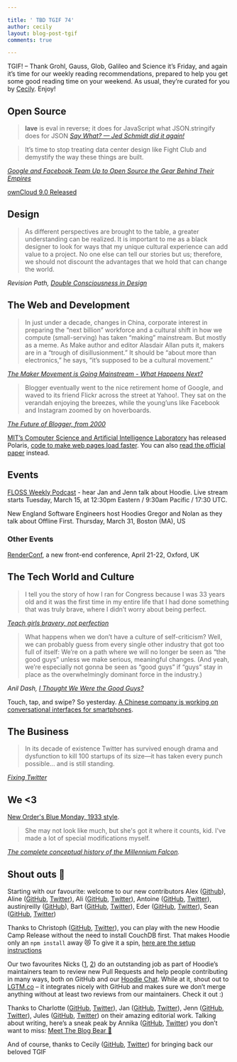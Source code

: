 ```yaml
---

title: ' TBD TGIF 74'
author: cecily
layout: blog-post-tgif
comments: true

---
```



TGIF! – Thank Grohl, Gauss, Glob, Galileo and Science it’s Friday, and again it’s time for our weekly reading recommendations, prepared to help you get some good reading time on your weekend. As usual, they’re curated for you by [Cecily](http://twitter.com/skeskali). Enjoy!


## Open Source

> **lave** is eval in reverse; it does for JavaScript what JSON.stringify does for JSON <cite>[Say What? — Jed Schmidt did it again!](https://github.com/jed/lave)</cite>


> It’s time to stop treating data center design like Fight Club and demystify the way these things are built.

<cite>[Google and Facebook Team Up to Open Source the Gear Behind Their Empires](http://www.wired.com/2016/03/google-facebook-designing-open-source-data-center-gear-together/)</cite>


[ownCloud 9.0 Released](https://owncloud.org/blog/owncloud-server-9-0-released/)

## Design

> As different perspectives are brought to the table, a greater understanding can be realized. It is important to me as a black designer to look for ways that my unique cultural experience can add value to a project. No one else can tell our stories but us; therefore, we should not discount the advantages that we hold that can change the world.

<cite>Revision Path, [Double Consciousness in Design](http://revisionpath.com/double-consciousness-in-design/)</cite>

## The Web and Development

>In just under a decade, changes in China, corporate interest in preparing the “next billion” workforce and a cultural shift in how we compute (small-serving) has taken “making” mainstream. But mostly as a meme. As Make author and editor Alasdair Allan puts it, makers are in a “trough of disillusionment.” It should be “about more than electronics,” he says, “it’s supposed to be a cultural movement.”

<cite>[The Maker Movement is Going Mainstream - What Happens Next?](http://recode.net/2016/03/08/the-maker-movement-is-going-mainstream-what-happens-next/)</cite>

>Blogger eventually went to the nice retirement home of Google, and waved to its friend Flickr across the street at Yahoo!. They sat on the verandah enjoying the breezes, while the young’uns like Facebook and Instagram zoomed by on hoverboards.

<cite>[The Future of Blogger, from 2000](https://medium.com/@megnut/the-future-of-blogger-from-2000-7c3cca4440ca#.bz7vqsn91)</cite>

[MIT’s Computer Science and Artificial Intelligence Laboratory](https://www.csail.mit.edu) has released Polaris,  [code to make web pages load faster](http://gizmodo.com/new-mit-code-makes-web-pages-load-34-percent-faster-in-1763744831?utm_campaign=socialflow_io9_twitter&utm_source=io9_twitter&utm_medium=socialflow). You can also [read the official paper](http://mickens.seas.harvard.edu/files/mickens/files/polaris.pdf) instead.

## Events

[FLOSS Weekly Podcast](https://www.twit.tv/shows/floss-weekly) - hear Jan and Jenn talk about Hoodie. Live stream starts Tuesday, March 15, at 12:30pm Eastern / 9:30am Pacific / 17:30 UTC.

New England Software Engineers host Hoodies Gregor and Nolan as they talk about Offline First. Thursday, March 31, Boston (MA), US

### Other Events

[RenderConf](http://2016.render-conf.com/), a new front-end conference, April 21-22, Oxford, UK

## The Tech World and Culture

>I tell you the story of how I ran for Congress because I was 33 years old and it was the first time in my entire life that I had done something that was truly brave, where I didn’t worry about being perfect.

<cite>[Teach girls bravery, not perfection](http://www.ted.com/talks/reshma_saujani_teach_girls_bravery_not_perfection/transcript?language=en)</cite>

>What happens when we don’t have a culture of self-criticism? Well, we can probably guess from every single other industry that got too full of itself: We’re on a path where we will no longer be seen as “the good guys” unless we make serious, meaningful changes. (And yeah, we’re especially not gonna be seen as “good guys” if “guys” stay in place as the overwhelmingly dominant force in the industry.)

<cite>Anil Dash, [I Thought We Were the Good Guys?](https://medium.com/humane-tech/i-thought-we-re-the-good-guys-852ff9ebd246#.3r6qlcmnc)</cite>

Touch, tap, and swipe? So yesterday. [A Chinese company is working on conversational interfaces for smartphones](https://www.technologyreview.com/s/600766/10-breakthrough-technologies-2016-conversational-interfaces/).

## The Business

> In its decade of existence Twitter has survived enough drama and dysfunction to kill 100 startups of its size—it has taken every punch possible... and is still standing. 

<cite>[Fixing Twitter](http://fortune.com/fixing-twitter-jack-dorsey/)</cite>

## We <3


[New Order's Blue Monday, 1933 style](http://www.synthtopia.com/content/2016/03/07/orkestra-obsolete-performs-blue-monday-1933-style/). 

> She may not look like much, but she's got it where it counts, kid. I've made a lot of special modifications myself.

<cite>[The complete conceptual history of the Millennium Falcon](http://kitbashed.com/blog/a-complete-history-of-the-millennium-falcon).</cite>

## Shout outs  :mega:

Starting with our favourite: welcome to our new contributors Alex ([Github](https://github.com/alexeyzab)), Aline ([GitHub](https://github.com/AlineBastos), [Twitter](https://twitter.com/AlineBastos)), Ali ([GitHub](https://github.com/alisabzevari), [Twitter](https://twitter.com/alisabzevari)), Antoine ([GitHub](https://github.com/antoinelyset), [Twitter](https://twitter.com/antoinelyset)), austinjreilly ([GitHub](https://github.com/austinjreilly)), Bart ([GitHub](https://github.com/bartw), [Twitter](https://twitter.com/BartWijnants)), Eder ([GitHub](https://github.com/ederribeiro), [Twitter](https://twitter.com/ApuSoft)), Sean ([GitHub](https://github.com/seanjohnite), [Twitter](https://twitter.com/seanjohnite))

Thanks to Christoph ([GitHub](https://github.com/christophwitzko), [Twitter](https://twitter.com/christophwitzko)), you can play with the new Hoodie Camp Release without the need to install CouchDB first. That makes Hoodie only an `npm install` away 😻 To give it a spin, [here are the setup instructions](https://github.com/hoodiehq/hoodie-app-tracker/tree/tent-pouchdb#setup)

Our two favourites Nicks ([1](https://github.com/hipsterbrown), [2](https://github.com/nickcolley)) do an outstanding job as part of Hoodie’s maintainers team to review new Pull Requests and help people contributing in many ways, both on GitHub and our [Hoodie Chat](http://hood.ie/chat/). While at it, shout out to [LGTM.co](https://lgtm.co/) – it integrates nicely with GitHub and makes sure we don’t merge anything without at least two reviews from our maintainers. Check it out :)

Thanks to Charlotte ([GitHub](github.com/Charlotteis), [Twitter](github.com/Charlotteis)), Jan ([GitHub](https://github.com/janl), [Twitter](https://twitter.com/janl)), Jenn ([GitHub](https://github.com/renrutnnej), [Twitter](https://twitter.com/jennwrites)), Jules ([GitHub](https://github.com/jo-porter), [Twitter](https://twitter.com/ExactlyJ)) on their amazing editorial work. Talking about writing, here’s a sneak peak by Annika ([GitHub](https://github.com/NeekyRabbit), [Twitter](https://twitter.com/NeekyRabbit)) you don’t want to miss: [Meet The Blog Bear 🐻](https://docs.google.com/document/d/1gJZnZxTYMRYek54O5xqeLK1NcIDSijTeO17eZ7Tikto/edit)

And of course, thanks to Cecily ([GitHub](github.com/skeskali), [Twitter](https://twitter.com/skeskali)) for bringing back our beloved TGIF
